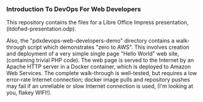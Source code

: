 ### Introduction To DevOps For Web Developers

This repository contains the files for a Libre Office Impress presentation, (itdofwd-presentation.odp).

Also, the "pdxdevops-web-developers-demo" directory contains a walk-through script which demonstrates "zero to AWS".  This involves creation and deployment of a very simple single page "Hello World" web site, (containing trivial PHP code).  The web page is served to the Internet by an Apache HTTP server in a Docker container, which is deployed to Amazon Web Services.  The complete walk-through is well-tested, but requires a low error-rate Internet connection; docker image pulls and repository pushes may fail if an unreliable or slow Internet connection is used, (I'm looking at you, flakey WIFI!).

